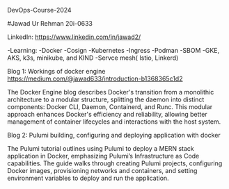 DevOps-Course-2024

#Jawad Ur Rehman  20i-0633

LinkedIn: https://www.linkedin.com/in/jawad2/

-Learning:
-Docker
-Cosign
-Kubernetes
-Ingress
-Podman
-SBOM
-GKE, AKS, k3s, minikube, and KIND
-Servce mesh( Istio, Linkerd)

Blog 1: Workings of docker engine https://medium.com/@jawad633/introduction-b1368365c1d2

The Docker Engine blog describes Docker's transition from a 
monolithic architecture to a modular structure, splitting the 
daemon into distinct components: Docker CLI, Daemon, Containerd, and Runc. This modular approach 
enhances Docker's efficiency and reliability, allowing better management of container lifecycles and
interactions with the host system.



Blog 2: Pulumi building, configuring and deploying application with docker

The Pulumi tutorial outlines using Pulumi to deploy a MERN stack application in Docker,
 emphasizing Pulumi’s Infrastructure as Code capabilities. The guide walks through 
 creating Pulumi projects, configuring Docker images, provisioning networks and
  containers, and setting environment variables to deploy and run the application.


